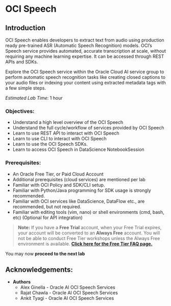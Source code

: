 # OCI Speech

## Introduction

OCI Speech enables developers to extract text from audio using production ready pre-trained ASR (Automatic Speech Recognition) models. OCI’s Speech service provides automated, accurate transcription at scale, without requiring any machine learning expertise. It can be accessed through REST APIs and SDKs.

<!-- [AI Language Demonstration Video](youtube:LamMjG3mD-s) -->

Explore the OCI Speech service within the Oracle Cloud AI service group to perform automatic speech recognition tasks like creating closed captions to your audio files or indexing your content using extracted metadata tags with a few simple steps.

*Estimated Lab Time*: 1 hour

### Objectives:

* Understand a high level overview of the OCI Speech
* Understand the full cycle/workflow of services provided by OCI Speech
* Learn to use REST API to interact with OCI Speech
* Learn to use CLI to interact with OCI Speech
* Learn to use the OCI Speech SDKs.
* Learn to access OCI Speech in DataScience NotebookSession
<!-- * Learn to access OCI Language Service in Data Flow. -->

### Prerequisites:
* An Oracle Free Tier, or Paid Cloud Account
* Additional prerequisites (cloud services) are mentioned per lab
* Familiar with OCI Policy and SDK/CLI setup.
* Familiar with Python/Java programming for SDK usage is strongly recommended.
* Familiar with OCI services like DataScience, DataFlow etc., are recommended, but not required.
* Familiar with editing tools (vim, nano) or shell environments (cmd, bash, etc) (Optional for API integration)

>**Note:** If you have a **Free Trial** account, when your Free Trial expires, your account will be converted to an **Always Free** account. You will not be able to conduct Free Tier workshops unless the Always Free environment is available. 
**[Click here for the Free Tier FAQ page.](https://www.oracle.com/cloud/free/faq.html)**

<!-- ## AI Language Service Concepts -->
<!-- * Pretrained -->

<!-- ## AI Language Process -->

<!-- 1. Pretrained -->


You may now **proceed to the next lab**

## Acknowledgements:
* **Authors**
    * Alex Ginella - Oracle AI OCI Speech Services
    * Rajat Chawla  - Oracle AI OCI Speech Services
    * Ankit Tyagi -  Oracle AI OCI Speech Services
